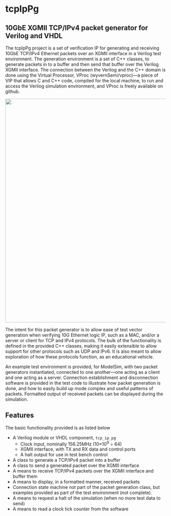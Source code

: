 # tcpIpPg
## 10GbE XGMII TCP/IPv4 packet generator for Verilog and VHDL

The tcpIpPg project is a set of verification IP for generating and receiving 10GbE TCP/IPv4 Ethernet packets over an XGMII interface in a Verilog test environment. The generation environment is a set of C++ classes, to generate packets in to a buffer and then send that buffer over the Verilog XGMII interface. The connection between the Verilog and the C++ domain is done using the Virtual Processor, VProc (wyvernSemi/vproc)—a piece of VIP that allows C and C++ code, compiled for the local machine, to run and access the Verilog simulation environment, and VProc is freely available on github.

<p align="center">
<img src="https://github.com/wyvernSemi/tcpIpPg/assets/21970031/0fcfe84e-3a32-414e-bbf1-536266245f8d" width=700>
</p>

The intent for this packet generator is to allow ease of test vector generation when verifying 10G Ethernet logic IP, such as a MAC, and/or a server or client for TCP and IPv4 protocols. The bulk of the functionality is defined in the provided C++ classes, making it easily extensible to allow support for other protocols such as UDP and IPv6. It is also meant to allow exploration of how these protocols function, as an educational vehicle.

An example test environment is provided, for ModelSim, with two packet generators instantiated, connected to one another—one acting as a client and one acting as a server. Connection establishment and disconnection software is provided in the test code to illustrate how packet generation is done, and how to easily build up mode complex and useful patterns of packets. Formatted output of received packets can be displayed during the simulation.

## Features

The basic functionality provided is as listed below

* A Verilog module or VHDL component, `tcp_ip_pg`
    *	Clock input, nominally 156.25MHz (10×10<sup>9</sup> ÷ 64)
    *	XGMII interface, with TX and RX data and control  ports
    *	A halt output for use in test bench control
*	A class to generate a TCP/IPv4 packet into a buffer
*	A class to send a generated packet over the XGMII interface
*	A means to receive TCP/IPv4 packets over the XGMII interface and buffer them
*	A means to display, in a formatted manner, received packets 
*	Connection state machine not part of the packet generation class, but examples provided as part of the test environment (not complete).
*	A means to request a halt of the simulation (when no more test data to send)
*	A means to read a clock tick counter from the software
